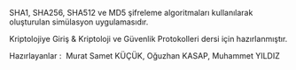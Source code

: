 SHA1, SHA256, SHA512 ve MD5 şifreleme algoritmaları kullanılarak oluşturulan simülasyon uygulamasıdır.

Kriptolojiye Giriş & Kriptoloji ve Güvenlik Protokolleri dersi için hazırlanmıştır.

Hazırlayanlar : 
Murat Samet KÜÇÜK,
Oğuzhan KASAP,
Muhammet YILDIZ
